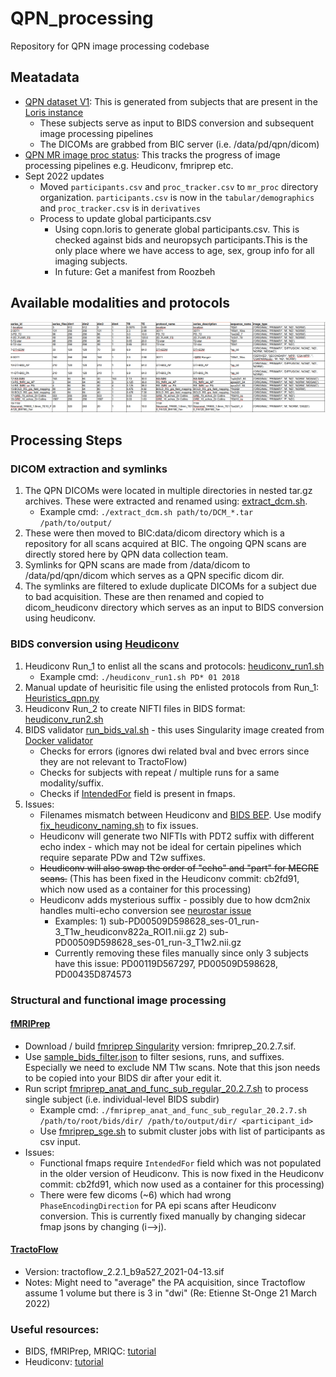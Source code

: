 # QPN_processing
Repository for QPN image processing codebase

## Meatadata
- [QPN dataset V1](metadata/ID_lists/subjects/COPN_loris_imaging_subject_list_11_April_2022.csv): This is generated from subjects that are present in the [Loris instance](https://copn.loris.ca/) 
  -  These subjects serve as input to BIDS conversion and subsequent image processing pipelines
  -  The DICOMs are grabbed from BIC server (i.e. /data/pd/qpn/dicom) 
- [QPN MR image proc status](metadata/ID_lists/subjects/QPN_image_proc_status.csv): This tracks the progress of image processing pipelines e.g. Heudiconv, fmriprep etc. 
- Sept 2022 updates
  - Moved `participants.csv` and `proc_tracker.csv` to `mr_proc` directory organization. `participants.csv` is now in the `tabular/demographics` and `proc_tracker.csv` is in `derivatives`
  - Process to update global participants.csv 
    - Using copn.loris to generate global participants.csv. This is checked against bids and neuropsych participants.This is the only place where we have access to age, sex, group info for all imaging subjects. 
    - In future: Get a manifest from Roozbeh
## Available modalities and protocols
![QPN MR acq protocols](./metadata/QPN_dicom_protocols.png)

## Processing Steps

### DICOM extraction and symlinks
  1. The QPN DICOMs were located in multiple directories in nested tar.gz archives. These were extracted and renamed using: [extract_dcm.sh](./bids/scripts/extract_dcm.sh). 
     - Example cmd: 
       ``` ./extract_dcm.sh path/to/DCM_*.tar /path/to/output/ ```
  2. These were then moved to BIC:data/dicom directory which is a repository for all scans acquired at BIC. The ongoing QPN scans are directly stored here by QPN data collection team. 
  3. Symlinks for QPN scans are made from /data/dicom to /data/pd/qpn/dicom which serves as a QPN specific dicom dir. 
  4. The symlinks are filtered to exlude duplicate DICOMs for a subject due to bad acquisition. These are then renamed and copied to dicom_heudiconv directory which serves as an input to BIDS conversion using heudiconv.

### BIDS conversion using [Heudiconv](https://heudiconv.readthedocs.io/en/latest/)   
  1. Heudiconv Run_1 to enlist all the scans and protocols: [heudiconv_run1.sh](/bids/scripts/heudiconv_run1.sh)
     - Example cmd: 
       ``` ./heudiconv_run1.sh PD* 01 2018 ```
  2. Manual update of heurisitic file using the enlisted protocols from Run_1: [Heuristics_qpn.py](bids/heuristics/Heuristics_qpn.py)
  3. Heudiconv Run_2 to create NIFTI files in BIDS format: [heudiconv_run2.sh](/bids/scripts/heudiconv_run2.sh)
  4. BIDS validator [run_bids_val.sh](bids/scripts/run_bids_val.sh) - this uses Singularity image created from [Docker validator](https://github.com/bids-standard/bids-validator) 
      - Checks for errors (ignores dwi related bval and bvec errors since they are not relevant to TractoFlow) 
      - Checks for subjects with repeat / multiple runs for a same modality/suffix. 
      - Checks if [IntendedFor](https://github.com/nipy/heudiconv/pull/482) field is present in fmaps.
  5. Issues:
      - Filenames mismatch between Heudiconv and [BIDS BEP](https://github.com/bids-standard/bep001/blob/master/src/04-modality-specific-files/01-magnetic-resonance-imaging-data.md). Use modify [fix_heudiconv_naming.sh](bids/scripts/fix_heudiconv_naming.sh) to fix issues.
      - Heudiconv will generate two NIFTIs with PDT2 suffix with different echo index - which may not be ideal for certain pipelines which require separate PDw and T2w suffixes. 
      - ~~Heudiconv will also swap the order of "echo" and "part" for MEGRE scans.~~ (This has been fixed in the Heudiconv commit: cb2fd91, which now used as a container for this processing)
      - Heudiconv adds mysterious suffix - possibly due to how dcm2nix handles multi-echo conversion see [neurostar issue](https://neurostars.org/t/heudiconv-adding-unspecified-suffix/21450/3) 
        - Examples: 1) sub-PD00509D598628_ses-01_run-3_T1w_heudiconv822a_ROI1.nii.gz 2) sub-PD00509D598628_ses-01_run-3_T1w2.nii.gz
        - Currently removing these files manually since only 3 subjects have this issue: PD00119D567297, PD00509D598628, PD00435D874573

### Structural and functional image processing 
#### [fMRIPrep](https://fmriprep.org/en/stable/)
  - Download / build [fmriprep Singularity](https://fmriprep.org/en/1.5.5/singularity.html) version: fmriprep_20.2.7.sif. 
  - Use [sample_bids_filter.json](fmriprep/sample_bids_filter.json) to filter sesions, runs, and suffixes. Especially we need to exclude NM T1w scans. Note that this json needs to be copied into your BIDS dir after your edit it. 
  - Run script [fmriprep_anat_and_func_sub_regular_20.2.7.sh](fmriprep/scripts/fmriprep_anat_and_func_sub_regular_20.2.7.sh) to process single subject (i.e. individual-level BIDS subdir)
     - Example cmd: 
     ```./fmriprep_anat_and_func_sub_regular_20.2.7.sh /path/to/root/bids/dir/ /path/to/output/dir/ <participant_id>```
     - Use [fmriprep_sge.sh](fmriprep/scripts/fmriprep_sge.sh) to submit cluster jobs with list of participants as csv input.
  - Issues:
     - Functional fmaps require `IntendedFor` field which was not populated in the older version of Heudiconv. This is now fixed in the Heudiconv commit: cb2fd91, which now used as a container for this processing)
     - There were few dicoms (~6) which had wrong `PhaseEncodingDirection` for PA epi scans after Heudiconv conversion. This is currently fixed manually by changing sidecar fmap jsons by changing (i-->j).  

#### [TractoFlow](https://github.com/scilus/tractoflow)
  - Version: tractoflow_2.2.1_b9a527_2021-04-13.sif
  - Notes:  Might need to "average" the PA acquisition, since Tractoflow assume 1 volume but there is 3 in "dwi" (Re: Etienne St-Onge 21 March 2022) 


### Useful resources:
- BIDS, fMRIPrep, MRIQC: [tutorial](https://sarenseeley.github.io/BIDS-fmriprep-MRIQC.html)
- Heudiconv: [tutorial](https://neuroimaging-core-docs.readthedocs.io/en/latest/pages/heudiconv.html)
